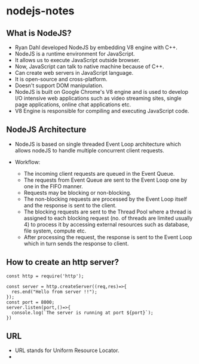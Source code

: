 # nodejs-notes

## What is NodeJS?
- Ryan Dahl developed NodeJS by embedding V8 engine with C++.
- NodeJS is a runtime environment for JavaScript.
- It allows us to execute JavaScript outside browser.
- Now, JavaScript can talk to native machine because of C++.
- Can create web servers in JavaScript language.
- It is open-source and cross-platform.
- Doesn't support DOM manipulation.
- NodeJS is built on Google Chrome's V8 engine and is used to develop I/O intensive web applications such as video streaming sites, single page applications, online chat applications etc.
- V8 Engine is responsible for compiling and executing JavaScript code.

## NodeJS Architecture
- NodeJS is based on single threaded Event Loop architecture which allows nodeJS to handle multiple concurrent client requests.

- Workflow:
  - The incoming client requests are queued in the Event Queue.
  - The requests from Event Queue are sent to the Event Loop one by one in the FIFO manner.
  - Requests may be blocking or non-blocking.
  - The non-blocking requests are processed by the Event Loop itself and the response is sent to the client.
  - The blocking requests are sent to the Thread Pool where a thread is assigned to each blocking request (no. of threads are limited usually 4) to process it by accessing external resources such as database, file system, compute etc.
  - After processing the request, the response is sent to the Event Loop which in turn sends the response to client.

## How to create an http server?

    const http = require('http');

    const server = http.createServer((req,res)=>{
      res.end("Hello from server !!");
    });
    const port = 8000;
    server.listen(port,()=>{
      console.log(`The server is running at port ${port}`);
    })

## URL
- URL stands for Uniform Resource Locator.
- <protocol><domain><pathname><query-string>



